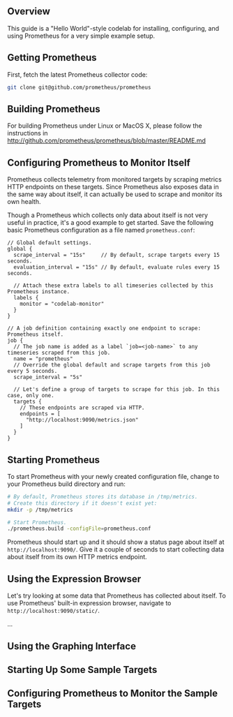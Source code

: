## Overview

This guide is a "Hello World"-style codelab for installing, configuring, and using Prometheus for a very simple example setup.

## Getting Prometheus

First, fetch the latest Prometheus collector code:

```bash
git clone git@github.com/prometheus/prometheus
```

## Building Prometheus

For building Prometheus under Linux or MacOS X, please follow the instructions in http://github.com/prometheus/prometheus/blob/master/README.md

## Configuring Prometheus to Monitor Itself

Prometheus collects telemetry from monitored targets by scraping metrics HTTP endpoints on these targets. Since Prometheus also exposes data in the same way about itself, it can actually be used to scrape and monitor its own health.

Though a Prometheus which collects only data about itself is not very useful in practice, it's a good example to get started. Save the following basic Prometheus configuration as a file named `prometheus.conf`:

```
// Global default settings.
global {
  scrape_interval = "15s"     // By default, scrape targets every 15 seconds.
  evaluation_interval = "15s" // By default, evaluate rules every 15 seconds.

  // Attach these extra labels to all timeseries collected by this Prometheus instance.
  labels {
    monitor = "codelab-monitor"
  }
}

// A job definition containing exactly one endpoint to scrape: Prometheus itself.
job {
  // The job name is added as a label `job=<job-name>` to any timeseries scraped from this job.
  name = "prometheus"
  // Override the global default and scrape targets from this job every 5 seconds.
  scrape_interval = "5s"

  // Let's define a group of targets to scrape for this job. In this case, only one.
  targets {
    // These endpoints are scraped via HTTP.
    endpoints = [
      "http://localhost:9090/metrics.json"
    ]
  }
}
```

## Starting Prometheus

To start Prometheus with your newly created configuration file, change to your Prometheus build directory and run:

```bash
# By default, Prometheus stores its database in /tmp/metrics.
# Create this directory if it doesn't exist yet:
mkdir -p /tmp/metrics

# Start Prometheus.
./prometheus.build -configFile=prometheus.conf
```

Prometheus should start up and it should show a status page about itself at `http://localhost:9090/`. Give it a couple of seconds to start collecting data about itself from its own HTTP metrics endpoint.

## Using the Expression Browser

Let's try looking at some data that Prometheus has collected about itself. To use Prometheus' built-in expression browser, navigate to `http://localhost:9090/static/`.

...

## Using the Graphing Interface

## Starting Up Some Sample Targets

## Configuring Prometheus to Monitor the Sample Targets